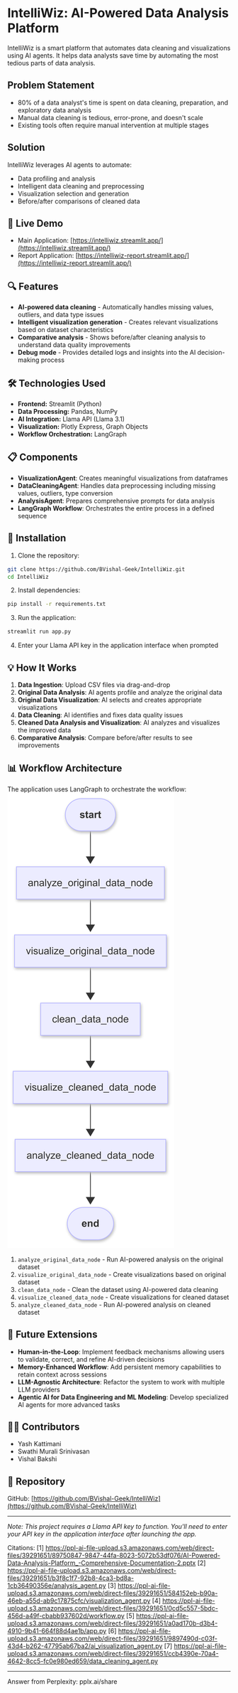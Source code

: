 # IntelliWiz: AI-Powered Data Analysis Platform

IntelliWiz is a smart platform that automates data cleaning and visualizations using AI agents. It helps data analysts save time by automating the most tedious parts of data analysis.

## Problem Statement

- 80% of a data analyst's time is spent on data cleaning, preparation, and exploratory data analysis
- Manual data cleaning is tedious, error-prone, and doesn't scale
- Existing tools often require manual intervention at multiple stages

## Solution

IntelliWiz leverages AI agents to automate:
- Data profiling and analysis
- Intelligent data cleaning and preprocessing
- Visualization selection and generation
- Before/after comparisons of cleaned data

## 🔗 Live Demo

- Main Application: [https://intelliwiz.streamlit.app/](https://intelliwiz.streamlit.app/)
- Report Application: [https://intelliwiz-report.streamlit.app/](https://intelliwiz-report.streamlit.app/)

## 🔍 Features

- **AI-powered data cleaning** - Automatically handles missing values, outliers, and data type issues
- **Intelligent visualization generation** - Creates relevant visualizations based on dataset characteristics
- **Comparative analysis** - Shows before/after cleaning analysis to understand data quality improvements
- **Debug mode** - Provides detailed logs and insights into the AI decision-making process

## 🛠️ Technologies Used

- **Frontend:** Streamlit (Python)
- **Data Processing:** Pandas, NumPy
- **AI Integration:** Llama API (Llama 3.1)
- **Visualization:** Plotly Express, Graph Objects
- **Workflow Orchestration:** LangGraph

## 📋 Components

- **VisualizationAgent**: Creates meaningful visualizations from dataframes
- **DataCleaningAgent**: Handles data preprocessing including missing values, outliers, type conversion
- **AnalysisAgent**: Prepares comprehensive prompts for data analysis
- **LangGraph Workflow**: Orchestrates the entire process in a defined sequence

## 🚀 Installation

1. Clone the repository:
```bash
git clone https://github.com/BVishal-Geek/IntelliWiz.git
cd IntelliWiz
```

2. Install dependencies:
```bash
pip install -r requirements.txt
```

3. Run the application:
```bash
streamlit run app.py
```

4. Enter your Llama API key in the application interface when prompted

## 💡 How It Works

1. **Data Ingestion**: Upload CSV files via drag-and-drop
2. **Original Data Analysis**: AI agents profile and analyze the original data
3. **Original Data Visualization**: AI selects and creates appropriate visualizations
4. **Data Cleaning**: AI identifies and fixes data quality issues
5. **Cleaned Data Analysis and Visualization**: AI analyzes and visualizes the improved data
6. **Comparative Analysis**: Compare before/after results to see improvements

## 📊 Workflow Architecture

The application uses LangGraph to orchestrate the workflow:
![IntelliWiz LangGraph Workflow](workflow_diagram.png)

1. `analyze_original_data_node` - Run AI-powered analysis on the original dataset
2. `visualize_original_data_node` - Create visualizations based on original dataset
3. `clean_data_node` - Clean the dataset using AI-powered data cleaning
4. `visualize_cleaned_data_node` - Create visualizations for cleaned dataset
5. `analyze_cleaned_data_node` - Run AI-powered analysis on cleaned dataset

## 🔮 Future Extensions

- **Human-in-the-Loop**: Implement feedback mechanisms allowing users to validate, correct, and refine AI-driven decisions
- **Memory-Enhanced Workflow**: Add persistent memory capabilities to retain context across sessions
- **LLM-Agnostic Architecture**: Refactor the system to work with multiple LLM providers
- **Agentic AI for Data Engineering and ML Modeling**: Develop specialized AI agents for more advanced tasks

## 👨‍💻 Contributors

- Yash Kattimani
- Swathi Murali Srinivasan
- Vishal Bakshi

## 📝 Repository

GitHub: [https://github.com/BVishal-Geek/IntelliWiz](https://github.com/BVishal-Geek/IntelliWiz)

---

*Note: This project requires a Llama API key to function. You'll need to enter your API key in the application interface after launching the app.*

Citations:
[1] https://ppl-ai-file-upload.s3.amazonaws.com/web/direct-files/39291651/89750847-9847-44fa-8023-5072b53df076/AI-Powered-Data-Analysis-Platform_-Comprehensive-Documentation-2.pptx
[2] https://ppl-ai-file-upload.s3.amazonaws.com/web/direct-files/39291651/b3f8c1f7-92b8-4ca3-bd8a-1cb36490356e/analysis_agent.py
[3] https://ppl-ai-file-upload.s3.amazonaws.com/web/direct-files/39291651/584152eb-b90a-46eb-a55d-ab9c17875cfc/visualization_agent.py
[4] https://ppl-ai-file-upload.s3.amazonaws.com/web/direct-files/39291651/0cd5c557-5bdc-456d-a49f-cbabb937602d/workflow.py
[5] https://ppl-ai-file-upload.s3.amazonaws.com/web/direct-files/39291651/a0ad170b-d3b4-4910-9b41-664f88d4ae1b/app.py
[6] https://ppl-ai-file-upload.s3.amazonaws.com/web/direct-files/39291651/9897490d-c03f-43d4-b262-47795ab67ba2/ai_visualization_agent.py
[7] https://ppl-ai-file-upload.s3.amazonaws.com/web/direct-files/39291651/ccb4390e-70a4-4642-8cc5-fc0e980ed659/data_cleaning_agent.py

---
Answer from Perplexity: pplx.ai/share
